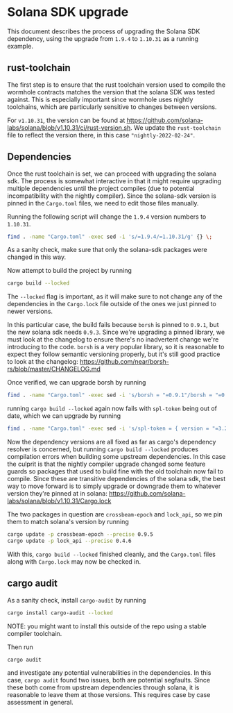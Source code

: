 # Solana SDK upgrade

This document describes the process of upgrading the Solana SDK dependency,
using the upgrade from `1.9.4` to `1.10.31` as a running example.

## rust-toolchain

The first step is to ensure that the rust toolchain version used to compile the
wormhole contracts matches the version that the solana SDK was tested against.
This is especially important since wormhole uses nightly toolchains, which are
particularly sensitive to changes between versions.

For `v1.10.31`, the version can be found at
https://github.com/solana-labs/solana/blob/v1.10.31/ci/rust-version.sh. We
update the `rust-toolchain` file to reflect the version there, in this case
`"nightly-2022-02-24"`.

## Dependencies

Once the rust toolchain is set, we can proceed with upgrading the solana sdk.
The process is somewhat interactive in that it might require upgrading multiple
dependencies until the project compiles (due to potential incompatibility with
the nightly compiler). Since the solana-sdk version is pinned in the
`Cargo.toml` files, we need to edit those files manually.

Running the following script will change the `1.9.4` version numbers to `1.10.31`.

```sh
find . -name "Cargo.toml" -exec sed -i 's/=1.9.4/=1.10.31/g' {} \;
```

As a sanity check, make sure that only the solana-sdk packages were changed in this way.

Now attempt to build the project by running

```sh
cargo build --locked
```

The `--locked` flag is important, as it will make sure to not change any of the
dependencies in the `Cargo.lock` file outside of the ones we just pinned to
newer versions.

In this particular case, the build fails because `borsh` is pinned to `0.9.1`,
but the new solana sdk needs `0.9.3`. Since we're upgrading a pinned library, we
must look at the changelog to ensure there's no inadvertent change we're
introducing to the code. `borsh` is a very popular library, so it is reasonable
to expect they follow semantic versioning properly, but it's still good practice to look at the changelog:
https://github.com/near/borsh-rs/blob/master/CHANGELOG.md

Once verified, we can upgrade borsh by running

```sh
find . -name "Cargo.toml" -exec sed -i 's/borsh = "=0.9.1"/borsh = "=0.9.3"/g' {} \;
```

running `cargo build --locked` again now fails with `spl-token` being out of date, which we can upgrade by running

```sh
find . -name "Cargo.toml" -exec sed -i 's/spl-token = { version = "=3.2.0"/spl-token = { version = "=3.3.0"/g' {} \;
```

Now the dependency versions are all fixed as far as cargo's dependency resolver
is concerned, but running `cargo build --locked` produces compilation errors
when building some upstream dependencies. In this case the culprit is that the
nightly compiler upgrade changed some feature guards so packages that used to
build fine with the old toolchain now fail to compile. Since these are transitive dependencies of the solana sdk, the best way to move forward is to simply upgrade or downgrade them to whatever version they're pinned at in solana:
https://github.com/solana-labs/solana/blob/v1.10.31/Cargo.lock

The two packages in question are `crossbeam-epoch` and `lock_api`, so we pin them to match solana's version by running

```sh
cargo update -p crossbeam-epoch --precise 0.9.5
cargo update -p lock_api --precise 0.4.6
```

With this, `cargo build --locked` finished cleanly, and the `Cargo.toml` files
along with `Cargo.lock` may now be checked in.

## cargo audit

As a sanity check, install `cargo-audit` by running

```sh
cargo install cargo-audit --locked
```

NOTE: you might want to install this outside of the repo using a stable compiler toolchain.

Then run

```sh
cargo audit
```

and investigate any potential vulnerabilities in the dependencies. In this case,
`cargo audit` found two issues, both are potential segfaults. Since these both
come from upstream dependencies through solana, it is reasonable to leave them
at those versions. This requires case by case assessment in general.
